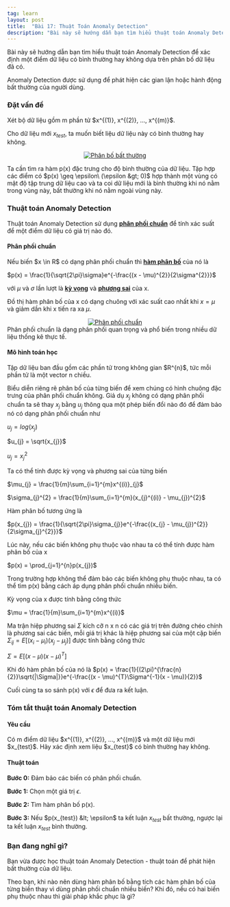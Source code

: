 ```yaml
---
tag: learn
layout: post
title:  "Bài 17: Thuật Toán Anomaly Detection"
description: "Bài này sẽ hướng dẫn bạn tìm hiểu thuật toán Anomaly Detection để phát hiện các điểm dữ liệu bất thường."
---
```


Bài này sẽ hướng dẫn bạn tìm hiểu thuật toán Anomaly Detection để xác định một điểm dữ liệu có bình thường hay không dựa trên phân bố dữ liệu đã có.

Anomaly Detection được sử dụng để phát hiện các gian lận hoặc hành động bất thường của người dùng.
<!--more-->
<h3>
Đặt vấn đề</h3>
Xét bộ dữ liệu gồm m phần tử $x^{(1)}, x^{(2)}, ..., x^{(m)}$.

Cho dữ liệu mới $x_{test}$, ta muốn biết liệu dữ liệu này có bình thường hay không.

<div class="separator" style="clear: both; text-align: center;">
<a href="https://2.bp.blogspot.com/-70z4c1LqUgA/XDvzC8-vVVI/AAAAAAAAESs/W3A-K_V4Q8YOjQp3QQ5wqpmW16udx7a1gCLcBGAs/s1600/corrcoefs_1%2B%25281%2529.png" imageanchor="1" style="margin-left: 1em; margin-right: 1em;"><img alt="Phân bố bất thường" border="0" data-original-height="312" data-original-width="500" src="https://2.bp.blogspot.com/-70z4c1LqUgA/XDvzC8-vVVI/AAAAAAAAESs/W3A-K_V4Q8YOjQp3QQ5wqpmW16udx7a1gCLcBGAs/s1600/corrcoefs_1%2B%25281%2529.png" title="Phân bố bất thường" /></a></div>

Ta cần tìm ra hàm p(x) đặc trưng cho độ bình thường của dữ liệu. Tập hợp các điểm có $p(x) \geq \epsilon\ (\epsilon &gt; 0)$ hợp thành một vùng có mật độ tập trung dữ liệu cao và ta coi dữ liệu mới là bình thường khi nó nằm trong vùng này, bất thường khi nó nằm ngoài vùng này.
<h3>
Thuật toán Anomaly Detection</h3>
Thuật toán Anomaly Detection sử dụng <a href="https://en.wikipedia.org/wiki/Normal_distribution" target="_blank"><b>phân phối chuẩn</b></a> để tính xác suất để một điểm dữ liệu có giá trị nào đó.
<h4>
Phân phối chuẩn</h4>
Nếu biến $x \in R$ có dạng phân phối chuẩn thì <b><a href="https://en.wikipedia.org/wiki/Probability_distribution" target="_blank">hàm phân bố</a></b> của nó là

$p(x) = \frac{1}{\sqrt{2\pi}\sigma}e^{-\frac{(x - \mu)^{2}}{2\sigma^{2}}}$

với $\mu$ và $\sigma$ lần lượt là <a href="https://en.wikipedia.org/wiki/Expected_value" target="_blank"><b>kỳ vọng</b></a> và <a href="https://en.wikipedia.org/wiki/Variance" target="_blank"><b>phương sai</b></a> của x.

Đồ thị hàm phân bố của x có dạng chuông với xác suất cao nhất khi $x = \mu$ và giảm dần khi x tiến ra xa $\mu$.

<div class="separator" style="clear: both; text-align: center;">
</div>
<div class="separator" style="clear: both; text-align: center;">
<a href="https://4.bp.blogspot.com/-atdu3T6ifm4/XDv534AlDtI/AAAAAAAAES4/GGwxQlcBgY8PD7JMa-fGxqg_RQaYy0oWQCLcBGAs/s1600/1_IdGgdrY_n_9_YfkaCh-dag.png" imageanchor="1" style="margin-left: 1em; margin-right: 1em;"><img alt="Phân phối chuẩn" border="0" data-original-height="263" data-original-width="500" src="https://4.bp.blogspot.com/-atdu3T6ifm4/XDv534AlDtI/AAAAAAAAES4/GGwxQlcBgY8PD7JMa-fGxqg_RQaYy0oWQCLcBGAs/s1600/1_IdGgdrY_n_9_YfkaCh-dag.png" title="Phân phối chuẩn" /></a></div>
<div class="separator" style="clear: both; text-align: center;">

</div>
Phân phối chuẩn là dạng phân phối quan trọng và phổ biến trong nhiều dữ liệu thống kê thực tế.
<h4>
Mô hình toán học</h4>
Tập dữ liệu ban đầu gồm các phần tử trong không gian $R^{n}$, tức mỗi phần tử là một vector n chiều.

Biểu diễn riêng rẽ phân bố của từng biến để xem chúng có hình chuông đặc trưng của phân phối chuẩn không. Giả dụ $x_{j}$ không có dạng phân phối chuẩn ta sẽ thay $x_{j}$ bằng $u_{j}$ thông qua một phép biến đổi nào đó để đảm bảo nó có dạng phân phối chuẩn như

$u_{j} = log(x_{j})$

$u_{j} = \sqrt{x_{j}}$

$u_{j} = x_{j}^{2}$

Ta có thể tính được kỳ vọng và phương sai của từng biến

$\mu_{j} = \frac{1}{m}\sum_{i=1}^{m}x^{(i)}_{j}$

$\sigma_{j}^{2} = \frac{1}{m}\sum_{i=1}^{m}(x_{j}^{(i)} - \mu_{j})^{2}$

Hàm phân bố tương ứng là

$p(x_{j}) = \frac{1}{\sqrt{2\pi}\sigma_{j}}e^{-\frac{(x_{j} - \mu_{j})^{2}}{2\sigma_{j}^{2}}}$

Lúc này, nếu các biến không phụ thuộc vào nhau ta có thể tính được hàm phân bố của x

$p(x) = \prod_{j=1}^{n}p(x_{j})$

Trong trường hợp không thể đảm bảo các biến không phụ thuộc nhau, ta có thể tìm p(x) bằng cách áp dụng phân phối chuẩn nhiều biến.

Kỳ vọng của x được tính bằng công thức

$\mu = \frac{1}{m}\sum_{i=1}^{m}x^{(i)}$

Ma trận hiệp phương sai $\Sigma$ kích cỡ n x n có các giá trị trên đường chéo chính là phương sai các biến, mỗi giá trị khác là hiệp phương sai của một cặp biến $\Sigma_{ij} = E[(x_{i} - \mu_{i})(x_{j} - \mu_{j})]$ được tính bằng công thức

$\Sigma = E[(x - \mu)(x - \mu)^{T}]$

Khi đó hàm phân bố của nó là
$p(x) = \frac{1}{(2\pi)^{\frac{n}{2}}\sqrt{|\Sigma|}}e^{-\frac{(x - \mu)^{T}\Sigma^{-1}(x - \mu)}{2}}$

Cuối cùng ta so sánh p(x) với $\epsilon$ để đưa ra kết luận.
<h3>
Tóm tắt thuật toán Anomaly Detection</h3>
<h4>
Yêu cầu</h4>
Có m điểm dữ liệu $x^{(1)}, x^{(2)}, ..., x^{(m)}$ và một dữ liệu mới $x_{test}$. Hãy xác định xem liệu $x_{test}$ có bình thường hay không.
<h4>
Thuật toán</h4>
<b>Bước 0:</b>&nbsp;Đảm bảo các biến có phân phối chuẩn.

<b>Bước 1:</b> Chọn một giá trị $\epsilon$.

<strong>Bước 2:</strong>&nbsp;Tìm hàm phân bố p(x).

<strong>Bước 3:</strong>&nbsp;Nếu $p(x_{test}) &lt; \epsilon$ ta kết luận $x_{test}$ bất thường, ngược lại ta kết luận $x_{test}$ bình thường.
<h3>
Bạn đang nghĩ gì?</h3>
Bạn vừa được học thuật toán Anomaly Detection - thuật toán để phát hiện bất thường của dữ liệu.

Theo bạn, khi nào nên dùng hàm phân bố bằng tích các hàm phân bố của từng biến thay vì dùng phân phối chuẩn nhiều biến? Khi đó, nếu có hai biến phụ thuộc nhau thì giải pháp khắc phục là gì?